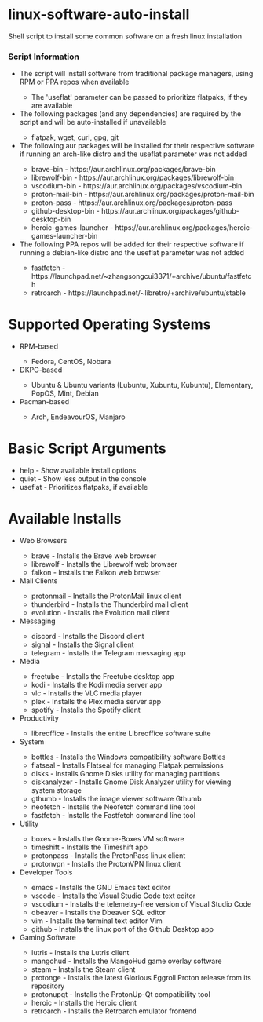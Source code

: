 # linux-software-auto-install
<p>Shell script to install some common software on a fresh linux installation</p>

<h3>Script Information</h3>
    <ul>
        <li>The script will install software from traditional package managers, using RPM or PPA repos when available</li>
            <ul>
                <li>The 'useflat' parameter can be passed to prioritize flatpaks, if they are available</li>
            </ul>
        <li>The following packages (and any dependencies) are required by the script and will be auto-installed if unavailable</li>
        <ul>
            <li>flatpak, wget, curl, gpg, git</li>
        </ul>
        <li>The following aur packages will be installed for their respective software if running an arch-like distro and the useflat parameter was not added</li>
        <ul>
            <li>brave-bin - https://aur.archlinux.org/packages/brave-bin </li>
            <li>librewolf-bin - https://aur.archlinux.org/packages/librewolf-bin </li>
            <li>vscodium-bin - https://aur.archlinux.org/packages/vscodium-bin </li>
            <li>proton-mail-bin - https://aur.archlinux.org/packages/proton-mail-bin </li>
            <li>proton-pass - https://aur.archlinux.org/packages/proton-pass </li>
            <li>github-desktop-bin - https://aur.archlinux.org/packages/github-desktop-bin </li>
            <li>heroic-games-launcher - https://aur.archlinux.org/packages/heroic-games-launcher-bin </li>
        </ul>
        <li>The following PPA repos will be added for their respective software if running a debian-like distro and the useflat parameter was not added</li>
        <ul>
            <li>fastfetch - https://launchpad.net/~zhangsongcui3371/+archive/ubuntu/fastfetch </li>
            <li>retroarch - https://launchpad.net/~libretro/+archive/ubuntu/stable </li>
        </ul>
    </ul>
<h1>Supported Operating Systems</h1>
    <ul>
        <li>RPM-based</li>
        <ul>
            <li>Fedora, CentOS, Nobara</li>
        </ul>
        <li>DKPG-based</li>
        <ul>
            <li>Ubuntu & Ubuntu variants (Lubuntu, Xubuntu, Kubuntu), Elementary, PopOS, Mint, Debian</li>
        </ul>
        <li>Pacman-based</li>
        <ul>
            <li>Arch, EndeavourOS, Manjaro</li>
        </ul>
    </ul>

<h1>Basic Script Arguments</h1>
    <ul>
        <li>help - Show available install options</li>
        <li>quiet - Show less output in the console</li>
        <li>useflat - Prioritizes flatpaks, if available</li>
    </ul>

<h1>Available Installs</h1>
    <ul>
        <li>Web Browsers</li>
        <ul>
            <li>brave - Installs the Brave web browser</li>
            <li>librewolf - Installs the Librewolf web browser</li> 
            <li>falkon - Installs the Falkon web browser</li> 
        </ul>
        <li>Mail Clients</li>
        <ul>
            <li>protonmail - Installs the ProtonMail linux client</li>
            <li>thunderbird - Installs the Thunderbird mail client</li>
            <li>evolution - Installs the Evolution mail client</li>
        </ul>
        <li>Messaging</li>
        <ul>
            <li>discord - Installs the Discord client</li>
            <li>signal - Installs the Signal client</li>
            <li>telegram - Installs the Telegram messaging app</li>
        </ul>
        <li>Media</li>
        <ul>
            <li>freetube - Installs the Freetube desktop app</li>
            <li>kodi - Installs the Kodi media server app</li>
            <li>vlc - Installs the VLC media player</li>
            <li>plex - Installs the Plex media server app</li>   
            <li>spotify - Installs the Spotify client</li>
        </ul>
        <li>Productivity</li>
        <ul>
            <li>libreoffice - Installs the entire Libreoffice software suite</li>
        </ul>
        <li>System</li>
        <ul>
            <li>bottles - Installs the Windows compatibility software Bottles</li>
            <li>flatseal - Installs Flatseal for managing Flatpak permissions</li>
            <li>disks - Installs Gnome Disks utility for managing partitions</li>
            <li>diskanalyzer - Installs Gnome Disk Analyzer utility for viewing system storage</li>
            <li>gthumb - Installs the image viewer software Gthumb</li>
            <li>neofetch - Installs the Neofetch command line tool</li>
            <li>fastfetch - Installs the Fastfetch command line tool</li>
        </ul>
        <li>Utility</li>
        <ul>
            <li>boxes - Installs the Gnome-Boxes VM software</li>
            <li>timeshift - Installs the Timeshift app</li>    
            <li>protonpass - Installs the ProtonPass linux client</li>
            <li>protonvpn - Installs the ProtonVPN linux client</li>
        </ul>
        <li>Developer Tools</li>
        <ul>
            <li>emacs - Installs the GNU Emacs text editor</li>
            <li>vscode - Installs the Visual Studio Code text editor</li>
            <li>vscodium - Installs the telemetry-free version of Visual Studio Code</li>
            <li>dbeaver - Installs the Dbeaver SQL editor</li>
            <li>vim - Installs the terminal text editor Vim</li>
            <li>github - Installs the linux port of the Github Desktop app</li>
        </ul>
        <li>Gaming Software</li>
        <ul>
            <li>lutris - Installs the Lutris client</li>
            <li>mangohud - Installs the MangoHud game overlay software</li>
            <li>steam - Installs the Steam client</li>
            <li>protonge - Installs the latest Glorious Eggroll Proton release from its repository</li>
            <li>protonupqt - Installs the ProtonUp-Qt compatibility tool</li> 
            <li>heroic - Installs the Heroic client</li>
            <li>retroarch - Installs the Retroarch emulator frontend</li>
        </ul>
    </ul> 